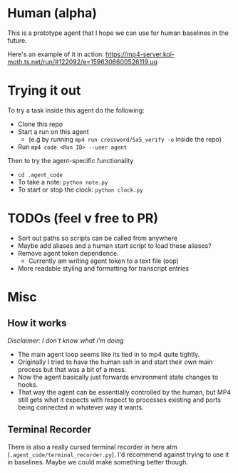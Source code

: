 # Human (alpha)


This is a prototype agent that I hope we can use for human baselines in the future.

Here's an example of it in action: https://mp4-server.koi-moth.ts.net/run/#122092/e=1596306600526119,uq

# Trying it out

To try a task inside this agent do the following:

- Clone this repo
- Start a run on this agent 
  - (e.g by running `mp4 run crossword/5x5_verify -o` inside the repo)
- Run `mp4 code <Run ID> --user agent` 

Then to try the agent-specific functionality

- `cd .agent_code`
- To take a note: `python note.py`
- To start or stop the clock: `python clock.py`



# TODOs (feel v free to PR)

- Sort out paths so scripts can be called from anywhere
- Maybe add aliases and a human start script to load these aliases?
- Remove agent token dependence. 
  - Currently am writing agent token to a text file (oop)
- More readable styling and formatting for transcript entries
  

# Misc

## How it works
_Disclaimer: I don't know what i'm doing_

- The main agent loop seems like its tied in to mp4 quite tightly. 
- Originally I tried to have the human ssh in and start their own main process but that was a bit of a mess.
- Now the agent basically just forwards environment state changes to hooks. 
- That way the agent can be essentially controlled by the human, but MP4 still gets what it expects with respect to processes existing and ports being connected in whatever way it wants.

## Terminal Recorder
There is also a really cursed terminal recorder in here atm (`.agent_code/terminal_recorder.py`). I'd recommend against trying to use it in baselines. Maybe we could make something better though.
